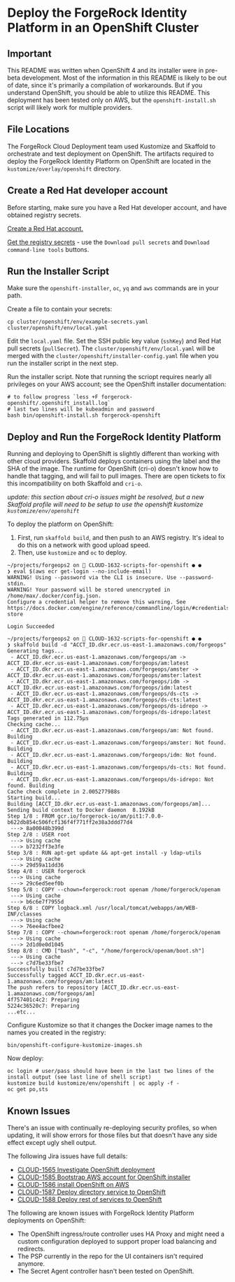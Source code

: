 # Deploy the ForgeRock Identity Platform in an OpenShift Cluster

## Important

This README was written when OpenShift 4 and its installer were in pre-beta 
development. Most of the information in this README is likely to be out of date,
since it's primarily a compilation of workarounds. But if you understand 
OpenShift, you should be able to utilize this README. This deployment has been 
tested only on AWS, but the `openshift-install.sh` script will likely work for 
multiple providers.

## File Locations

The ForgeRock Cloud Deployment team used Kustomize and Skaffold to orchestrate 
and test deployment on OpenShift. The artifacts required to deploy the ForgeRock
Identity Platform on OpenShift are located in the `kustomize/overlay/openshift`
directory.

## Create a Red Hat developer account

Before starting, make sure you have a Red Hat developer account, and have 
obtained registry secrets.

[Create a Red Hat account.](https://developers.redhat.com/)

[Get the registry secrets](https://cloud.redhat.com/openshift/install/aws/installer-provisioned) -
use the `Download pull secrets` and `Download command-line tools` buttons.

##  Run the Installer Script

Make sure the `openshift-installer`, `oc`, `yq` and `aws` commands are in your 
path.

Create a file to contain your secrets:
```
cp cluster/openshift/env/example-secrets.yaml cluster/openshift/env/local.yaml
```

Edit the `local.yaml` file. Set the SSH public key value (`sshKey`) and Red 
Hat pull secrets (`pullSecret`). The `cluster/openshift/env/local.yaml` will be 
merged with the `cluster/openshift/installer-config.yaml` file when you run 
the installer script in the next step. 

Run the installer script. Note that running the scriopt requires nearly all 
privileges on your AWS account; see the OpenShift installer documentation: 

```                                                       
# to follow progress `less +F forgerock-openshift/.openshift_install.log`
# last two lines will be kubeadmin and password
bash bin/openshift-install.sh forgerock-openshift 
```                                                                                                                                                          

## Deploy and Run the ForgeRock Identity Platform

Running and deploying to OpenShift is slightly different than working with other
cloud providers. Skaffold deploys containers using the label and the SHA of the 
image. The runtime for OpenShift (cri-o) doesn't know how to handle that 
tagging, and will fail to pull images. There are open tickets to fix this 
incompatibility on both Skaffold and `cri-o`.

_update: this section about cri-o issues might be resolved, but a new Skaffold 
profile will need to be setup to use the openshift kustomize `kustomize/env/openshift`_

To deploy the platform on OpenShift:

1. First, run `skaffold build`, and then push to an AWS registry. It's ideal to 
   do this on a network with good upload speed.
1. Then, use `kustomize` and `oc` to deploy.

```
~/projects/forgeops2 on  CLOUD-1632-scripts-for-openshift ● ●
❯ eval $(aws ecr get-login --no-include-email)
WARNING! Using --password via the CLI is insecure. Use --password-stdin.
WARNING! Your password will be stored unencrypted in /home/max/.docker/config.json.
Configure a credential helper to remove this warning. See
https://docs.docker.com/engine/reference/commandline/login/#credentials-store

Login Succeeded

~/projects/forgeops2 on  CLOUD-1632-scripts-for-openshift ● ●
❯ skaffold build -d "ACCT_ID.dkr.ecr.us-east-1.amazonaws.com/forgeops"
Generating tags...
 - ACCT_ID.dkr.ecr.us-east-1.amazonaws.com/forgeops/am -> ACCT_ID.dkr.ecr.us-east-1.amazonaws.com/forgeops/am:latest
 - ACCT_ID.dkr.ecr.us-east-1.amazonaws.com/forgeops/amster -> ACCT_ID.dkr.ecr.us-east-1.amazonaws.com/forgeops/amster:latest
 - ACCT_ID.dkr.ecr.us-east-1.amazonaws.com/forgeops/idm -> ACCT_ID.dkr.ecr.us-east-1.amazonaws.com/forgeops/idm:latest
 - ACCT_ID.dkr.ecr.us-east-1.amazonaws.com/forgeops/ds-cts -> ACCT_ID.dkr.ecr.us-east-1.amazonaws.com/forgeops/ds-cts:latest
 - ACCT_ID.dkr.ecr.us-east-1.amazonaws.com/forgeops/ds-idrepo -> ACCT_ID.dkr.ecr.us-east-1.amazonaws.com/forgeops/ds-idrepo:latest
Tags generated in 112.75µs
Checking cache...
 - ACCT_ID.dkr.ecr.us-east-1.amazonaws.com/forgeops/am: Not found. Building
 - ACCT_ID.dkr.ecr.us-east-1.amazonaws.com/forgeops/amster: Not found. Building
 - ACCT_ID.dkr.ecr.us-east-1.amazonaws.com/forgeops/idm: Not found. Building
 - ACCT_ID.dkr.ecr.us-east-1.amazonaws.com/forgeops/ds-cts: Not found. Building
 - ACCT_ID.dkr.ecr.us-east-1.amazonaws.com/forgeops/ds-idrepo: Not found. Building
Cache check complete in 2.005277988s
Starting build...
Building [ACCT_ID.dkr.ecr.us-east-1.amazonaws.com/forgeops/am]...
Sending build context to Docker daemon  8.192kB
Step 1/8 : FROM gcr.io/forgerock-io/am/pit1:7.0.0-b622db854c506fcf136f4f771ff2e38a3ddd77d4
 ---> 8a00048b399d
Step 2/8 : USER root
 ---> Using cache
 ---> b7232ff3e3fe
Step 3/8 : RUN apt-get update && apt-get install -y ldap-utils
 ---> Using cache
 ---> 29d59a11dd36
Step 4/8 : USER forgerock
 ---> Using cache
 ---> 29c6ed5eef0b
Step 5/8 : COPY --chown=forgerock:root openam /home/forgerock/openam
 ---> Using cache
 ---> b6c6e7f7955d
Step 6/8 : COPY logback.xml /usr/local/tomcat/webapps/am/WEB-INF/classes
 ---> Using cache
 ---> 76ee4acfbee2
Step 7/8 : COPY --chown=forgerock:root openam /home/forgerock/openam
 ---> Using cache
 ---> 2d1d0e0d1045
Step 8/8 : CMD ["bash", "-c", "/home/forgerock/openam/boot.sh"]
 ---> Using cache
 ---> c7d7be33fbe7
Successfully built c7d7be33fbe7
Successfully tagged ACCT_ID.dkr.ecr.us-east-1.amazonaws.com/forgeops/am:latest
The push refers to repository [ACCT_ID.dkr.ecr.us-east-1.amazonaws.com/forgeops/am]
4f757401c4c2: Preparing
5224c36520c7: Preparing
...etc...
```

Configure Kustomize so that it changes the Docker image names to the names you 
created in the registry:

```
bin/openshift-configure-kustomize-images.sh
```

Now deploy:

```
oc login # user/pass should have been in the last two lines of the install output (see last line of shell script)
kustomize build kustomize/env/openshift | oc apply -f -
oc get po,sts
```

## Known Issues

There's an issue with continually re-deploying security profiles, so when 
updating, it will show errors for those files but that doesn't have any side 
effect except ugly shell output.

The following Jira issues have full details:

* [CLOUD-1565 	Investigate OpenShift deployment](https://bugster.forgerock.org/jira/browse/CLOUD-1565)
* [CLOUD-1585 	Bootstrap AWS account for OpenShift installer](https://bugster.forgerock.org/jira/browse/CLOUD-1585)
* [CLOUD-1586 	install OpenShift on AWS](https://bugster.forgerock.org/jira/browse/CLOUD-1586)
* [CLOUD-1587 	Deploy directory service to OpenShift](https://bugster.forgerock.org/jira/browse/CLOUD-1587)
* [CLOUD-1588 	Deploy rest of services to OpenShift](https://bugster.forgerock.org/jira/browse/CLOUD-1588)

The following are known issues with ForgeRock Identity Platform deployments on 
OpenShift:

* The OpenShift ingress/route controller uses HA Proxy and might need a custom 
  configuration deployed to support proper load balancing and redirects.
* The PSP currently in the repo for the UI containers isn't required anymore.
* The Secret Agent controller hasn't been tested on OpenShift.
  
